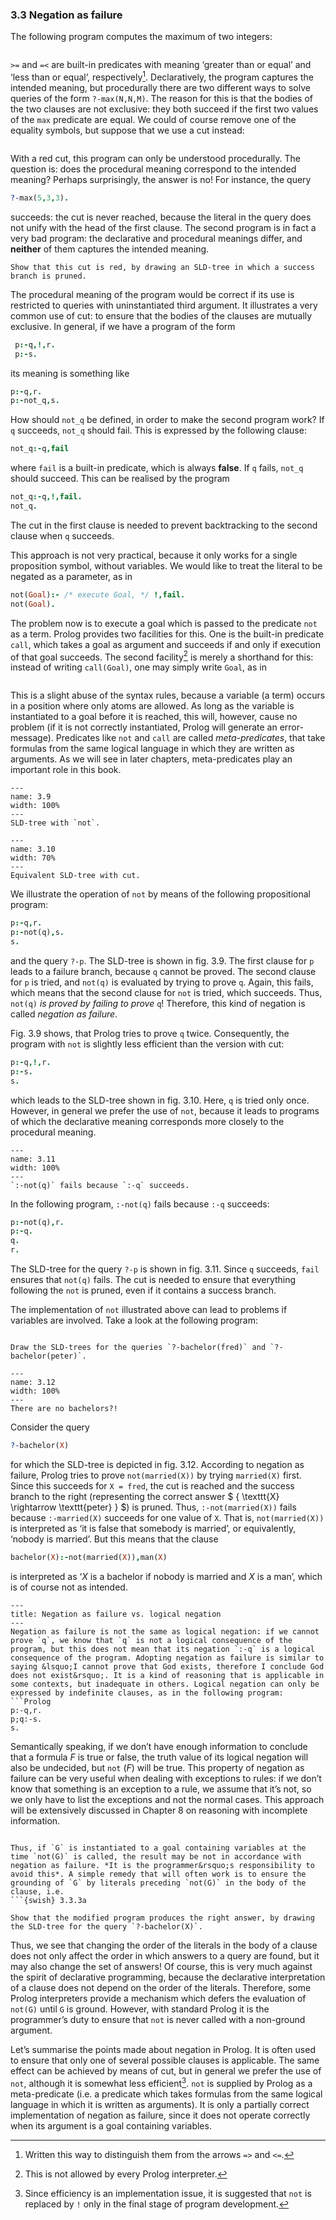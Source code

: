 ### 3.3 Negation as failure ###

The following program computes the maximum of two integers:
```{swish} 3.3.1
```
`>=` and `=<` are built-in predicates with meaning &lsquo;greater than or equal&rsquo; and &lsquo;less than or equal&rsquo;, respectively[^8]. Declaratively, the program captures the intended meaning, but procedurally there are two different ways to solve queries of the form `?-max(N,N,M)`. The reason for this is that the bodies of the two clauses are not exclusive: they both succeed if the first two values of the `max` predicate are equal. We could of course remove one of the equality symbols, but suppose that we use a cut instead:
```{swish} 3.3.2
```
With a red cut, this program can only be understood procedurally. The question is: does the procedural meaning correspond to the intended meaning? Perhaps surprisingly, the answer is no! For instance, the query
```Prolog
?-max(5,3,3).
```
succeeds: the cut is never reached, because the literal in the query does not unify with the head of the first clause. The second program is in fact a very bad program: the declarative and procedural meanings differ, and **neither** of them captures the intended meaning.

```{exercise} 3.4
Show that this cut is red, by drawing an SLD-tree in which a success branch is pruned.
```

The procedural meaning of the program would be correct if its use is restricted to queries with uninstantiated third argument. It illustrates a very common use of cut: to ensure that the bodies of the clauses are mutually exclusive. In general, if we have a program of the form
```Prolog
 p:-q,!,r.
 p:-s.
```
its meaning is something like
```Prolog
p:-q,r.
p:-not_q,s.
```
How should `not_q` be defined, in order to make the second program work? If `q` succeeds, `not_q` should fail. This is expressed by the following clause:
```Prolog
not_q:-q,fail
```
where `fail` is a built-in predicate, which is always **false**. If `q` fails, `not_q` should succeed. This can be realised by the program
```Prolog
not_q:-q,!,fail.
not_q.
```
The cut in the first clause is needed to prevent backtracking to the second clause when `q` succeeds.

This approach is not very practical, because it only works for a single proposition symbol, without variables. We would like to treat the literal to be negated as a parameter, as in
```Prolog
not(Goal):- /* execute Goal, */ !,fail.
not(Goal).
```
The problem now is to execute a goal which is passed to the predicate `not` as a term. Prolog provides two facilities for this. One is the built-in predicate `call`, which takes a goal as argument and succeeds if and only if execution of that goal succeeds. The second facility[^9] is merely a shorthand for this: instead of writing `call(Goal)`, one may simply write `Goal`, as in
```{swish} 3.3.2_2
```
This is a slight abuse of the syntax rules, because a variable (a term) occurs in a position where only atoms are allowed. As long as the variable is instantiated to a goal before it is reached, this will, however, cause no problem (if it is not correctly instantiated, Prolog will generate an error-message). Predicates like `not` and `call` are called *meta-predicates*, that take formulas from the same logical language in which they are written as arguments. As we will see in later chapters, meta-predicates play an important role in this book.

```{figure} ../images/part_i/image038.svg
---
name: 3.9
width: 100%
---
SLD-tree with `not`.
```

```{figure} ../images/part_i/image040.svg
---
name: 3.10
width: 70%
---
Equivalent SLD-tree with cut.
```

We illustrate the operation of `not` by means of the following propositional program:
```Prolog
p:-q,r.
p:-not(q),s.
s.
```
and the query `?-p`. The SLD-tree is shown in fig. 3.9. The first clause for `p` leads to a failure branch, because `q` cannot be proved. The second clause for `p` is tried, and `not(q)` is evaluated by trying to prove `q`. Again, this fails, which means that the second clause for `not` is tried, which succeeds. Thus, `not(q)` *is proved by failing to prove* `q`! Therefore, this kind of negation is called *negation as failure*.

Fig. 3.9 shows, that Prolog tries to prove `q` twice. Consequently, the program with `not` is slightly less efficient than the version with cut:
```Prolog
p:-q,!,r.
p:-s.
s.
```
which leads to the SLD-tree shown in fig. 3.10. Here, `q` is tried only once. However, in general we prefer the use of `not`, because it leads to programs of which the declarative meaning corresponds more closely to the procedural meaning.

```{figure} ../images/part_i/image042.svg
---
name: 3.11
width: 100%
---
`:-not(q)` fails because `:-q` succeeds.
```

In the following program, `:-not(q)` fails because `:-q` succeeds:
```Prolog
p:-not(q),r.
p:-q.
q.
r.
```
The SLD-tree for the query `?-p` is shown in fig. 3.11. Since `q` succeeds, `fail` ensures that `not(q)` fails. The cut is needed to ensure that everything following the `not` is pruned, even if it contains a success branch.

The implementation of `not` illustrated above can lead to problems if variables are involved. Take a look at the following program:
```{swish} 3.3.3
```

```{exercise} 3.5
Draw the SLD-trees for the queries `?-bachelor(fred)` and `?-bachelor(peter)`.
```

```{figure} ../images/part_i/image044.svg
---
name: 3.12
width: 100%
---
There are no bachelors?!
```

Consider the query
```Prolog
?-bachelor(X)
```
for which the SLD-tree is depicted in fig. 3.12. According to negation as failure, Prolog tries to prove `not(married(X))` by trying `married(X)` first. Since this succeeds for `X = fred`, the cut is reached and the success branch to the right (representing the correct answer $ \{ \texttt{X} \rightarrow \texttt{peter} \} $) is pruned. Thus, `:‑not(married(X))` fails because `:‑married(X)` succeeds for one value of `X`. That is, `not(married(X))` is interpreted as &lsquo;it is false that somebody is married&rsquo;, or equivalently, &lsquo;nobody is married&rsquo;. But this means that the clause
```Prolog
bachelor(X):-not(married(X)),man(X)
```
is interpreted as &lsquo;*X* is a bachelor if nobody is married and *X* is a man&rsquo;, which is of course not as intended.

```{infobox}
---
title: Negation as failure vs. logical negation
---
Negation as failure is not the same as logical negation: if we cannot prove `q`, we know that `q` is not a logical consequence of the program, but this does not mean that its negation `:-q` is a logical consequence of the program. Adopting negation as failure is similar to saying &lsquo;I cannot prove that God exists, therefore I conclude God does not exist&rsquo;. It is a kind of reasoning that is applicable in some contexts, but inadequate in others. Logical negation can only be expressed by indefinite clauses, as in the following program:
```Prolog
p:-q,r.
p;q:-s.
s.
```
Semantically speaking, if we don&rsquo;t have enough information to conclude that a formula *F* is true or false, the truth value of its logical negation will also be undecided, but `not` (*F*) will be true. This property of negation as failure can be very useful when dealing with exceptions to rules: if we don&rsquo;t know that something is an exception to a rule, we assume that it&rsquo;s not, so we only have to list the exceptions and not the normal cases. This approach will be extensively discussed in Chapter 8 on reasoning with incomplete information.
```

Thus, if `G` is instantiated to a goal containing variables at the time `not(G)` is called, the result may be not in accordance with negation as failure. *It is the programmer&rsquo;s responsibility to avoid this*. A simple remedy that will often work is to ensure the grounding of `G` by literals preceding `not(G)` in the body of the clause, i.e.
```{swish} 3.3.3a
```

```{exercise} 3.6
Show that the modified program produces the right answer, by drawing the SLD-tree for the query `?-bachelor(X)`.
```

Thus, we see that changing the order of the literals in the body of a clause does not only affect the order in which answers to a query are found, but it may also change the set of answers! Of course, this is very much against the spirit of declarative programming, because the declarative interpretation of a clause does not depend on the order of the literals. Therefore, some Prolog interpreters provide a mechanism which defers the evaluation of `not(G)` until `G` is ground. However, with standard Prolog it is the programmer&rsquo;s duty to ensure that `not` is never called with a non-ground argument.

Let&rsquo;s summarise the points made about negation in Prolog. It is often used to ensure that only one of several possible clauses is applicable. The same effect can be achieved by means of cut, but in general we prefer the use of `not`, although it is somewhat less efficient[^10]. `not` is supplied by Prolog as a meta-predicate (i.e. a predicate which takes formulas from the same logical language in which it is written as arguments). It is only a partially correct implementation of negation as failure, since it does not operate correctly when its argument is a goal containing variables.

[^8]: Written this way to distinguish them from the arrows `=>` and `<=`.
[^9]: This is not allowed by every Prolog interpreter.
[^10]: Since efficiency is an implementation issue, it is suggested that `not` is replaced by `!` only in the final stage of program development.
